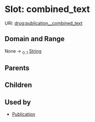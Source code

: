 
# Slot: combined_text




URI: [drug:publication__combined_text](http://w3id.org/ontogpt/drug/publication__combined_text)


## Domain and Range

None &#8594;  <sub>0..1</sub> [String](types/String.md)

## Parents


## Children


## Used by

 * [Publication](Publication.md)
